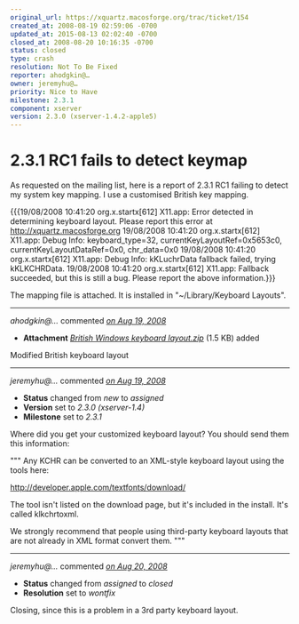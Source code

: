 ```yaml
---
original_url: https://xquartz.macosforge.org/trac/ticket/154
created_at: 2008-08-19 02:59:06 -0700
updated_at: 2015-08-13 02:02:40 -0700
closed_at: 2008-08-20 10:16:35 -0700
status: closed
type: crash
resolution: Not To Be Fixed
reporter: ahodgkin@…
owner: jeremyhu@…
priority: Nice to Have
milestone: 2.3.1
component: xserver
version: 2.3.0 (xserver-1.4.2-apple5)
---
```


2.3.1 RC1 fails to detect keymap
================================


As requested on the mailing list, here is a report of 2.3.1 RC1 failing to detect my system key mapping. I use a customised British key mapping.

{{{19/08/2008 10:41:20 org.x.startx\[612\] X11.app: Error detected in determining keyboard layout. Please report this error at <http://xquartz.macosforge.org>
19/08/2008 10:41:20 org.x.startx\[612\] X11.app: Debug Info: keyboard\_type=32, currentKeyLayoutRef=0x5653c0, currentKeyLayoutDataRef=0x0, chr\_data=0x0
19/08/2008 10:41:20 org.x.startx\[612\] X11.app: Debug Info: kKLuchrData fallback failed, trying kKLKCHRData.
19/08/2008 10:41:20 org.x.startx\[612\] X11.app: Fallback succeeded, but this is still a bug. Please report the above information.}}}

The mapping file is attached. It is installed in "~/Library/Keyboard Layouts".



---

*ahodgkin@…* commented *[on Aug 19, 2008](https://xquartz.macosforge.org/trac/attachment/ticket/154/British%20Windows%20keyboard%20layout.zip "August 19, 2008 at 3:00 AM PDT")*

-   **Attachment** *[British Windows keyboard layout.zip](../attachment/ticket/154/British%20Windows%20keyboard%20layout.zip)* (1.5 KB) added

Modified British keyboard layout



---

*jeremyhu@…* commented *[on Aug 19, 2008](https://xquartz.macosforge.org/trac/ticket/154#comment:1 "August 19, 2008 at 11:26 AM PDT")*

-   **Status** changed from *new* to *assigned*
-   **Version** set to *2.3.0 (xserver-1.4)*
-   **Milestone** set to *2.3.1*

Where did you get your customized keyboard layout? You should send them this information:

"""
Any KCHR can be converted to an XML-style keyboard layout using the tools here:

<http://developer.apple.com/textfonts/download/>

The tool isn't listed on the download page, but it's included in the install. It's called klkchrtoxml.

We strongly recommend that people using third-party keyboard layouts that are not already in XML format convert them.
"""



---

*jeremyhu@…* commented *[on Aug 20, 2008](https://xquartz.macosforge.org/trac/ticket/154#comment:2 "August 20, 2008 at 10:16 AM PDT")*

-   **Status** changed from *assigned* to *closed*
-   **Resolution** set to *wontfix*

Closing, since this is a problem in a 3rd party keyboard layout.



